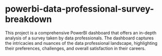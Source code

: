 # powerbi-data-professional-survey-breakdown
This project is a comprehensive PowerBI dashboard that offers an in-depth analysis of a survey taken by data professionals. The dashboard captures the intricacies and nuances of the data professional landscape, highlighting their preferences, challenges, and overall satisfaction in their careers.
